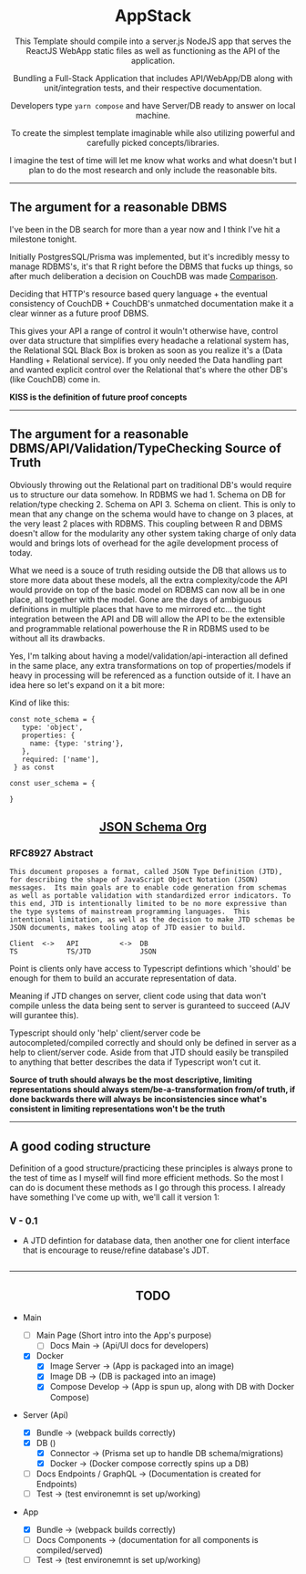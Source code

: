 <div style="text-align:center">

# AppStack

This Template should compile into a server.js NodeJS app that serves the ReactJS WebApp static files as well as functioning as the API of the application.

Bundling a Full-Stack Application that includes API/WebApp/DB along with unit/integration tests, and their respective documentation.

Developers type `yarn compose` and have Server/DB ready to answer on local machine.

To create the simplest template imaginable while also utilizing powerful and carefully picked concepts/libraries.

I imagine the test of time will let me know what works and what doesn't but I plan to do the most research and only include the reasonable bits.

</div>

---

## The argument for a reasonable DBMS

I've been in the DB search for more than a year now and I think I've hit a milestone tonight.

Initially PostgresSQL/Prisma was implemented, but it's incredibly messy to manage RDBMS's, it's that R right before the DBMS that fucks up things, so after much deliberation a decision on CouchDB was made [Comparison](https://db-engines.com/en/system/ArangoDB%3BCouchDB%3BCouchbase%3BRethinkDB).

Deciding that HTTP's resource based query language + the eventual consistency of CouchDB + CouchDB's unmatched documentation make it a clear winner as a future proof DBMS.

This gives your API a range of control it wouln't otherwise have, control over data structure that simplifies every headache a relational system has, the Relational SQL Black Box is broken as soon as you realize it's a (Data Handling + Relational service). If you only needed the Data handling part and wanted explicit control over the Relational that's where the other DB's (like CouchDB) come in.

**KISS is the definition of future proof concepts**

---

## The argument for a reasonable DBMS/API/Validation/TypeChecking Source of Truth

Obviously throwing out the Relational part on traditional DB's would require us to structure our data somehow. In RDBMS we had 1. Schema on DB for relation/type checking 2. Schema on API 3. Schema on client. This is only to mean that any change on the schema would have to change on 3 places, at the very least 2 places with RDBMS. This coupling between R and DBMS doesn't allow for the modularity any other system taking charge of only data would and brings lots of overhead for the agile development process of today.

What we need is a souce of truth residing outside the DB that allows us to store more data about these models, all the extra complexity/code the API would provide on top of the basic model on RDBMS can now all be in one place, all together with the model. Gone are the days of ambiguous definitions in multiple places that have to me mirrored etc... the tight integration between the API and DB will allow the API to be the extensible and programmable relational powerhouse the R in RDBMS used to be without all its drawbacks.

Yes, I'm talking about having a model/validation/api-interaction all defined in the same place, any extra transformations on top of properties/models if heavy in processing will be referenced as a function outside of it. I have an idea here so let's expand on it a bit more:

Kind of like this:

```
const note_schema = {
   type: 'object',
   properties: {
     name: {type: 'string'},
   },
   required: ['name'],
 } as const

const user_schema = {

}
```

<!-- This schema would follow [RFC8927](https://datatracker.ietf.org/doc/rfc8927/), a simpler explanation here [JSON Type Definition (JTD)](https://ajv.js.org/json-type-definition.html#jtd-schema-forms). -->

<div style="text-align:center">

## [JSON Schema Org](json-schema.org)

</div>

### RFC8927 Abstract

```
This document proposes a format, called JSON Type Definition (JTD), for describing the shape of JavaScript Object Notation (JSON) messages.  Its main goals are to enable code generation from schemas as well as portable validation with standardized error indicators. To this end, JTD is intentionally limited to be no more expressive than the type systems of mainstream programming languages.  This intentional limitation, as well as the decision to make JTD schemas be JSON documents, makes tooling atop of JTD easier to build.
```

<!-- We'd then extend/fine-grain this defintion to include things like Authorization, client/server model exposures, or transformations between those domains. -->
```
Client  <->   API          <->  DB
TS            TS/JTD            JSON
```
Point is clients only have access to Typescript defintions which 'should' be enough for them to build an accurate representation of data.

Meaning if JTD changes on server, client code using that data won't compile unless the data being sent to server is guranteed to succeed (AJV will gurantee this).

Typescript should only 'help' client/server code be autocompleted/compiled correctly and should only be defined in server as a help to client/server code. Aside from that JTD should easily be transpiled to anything that better describes the data if Typescript won't cut it.

**Source of truth should always be the most descriptive, limiting representations should always stem/be-a-transformation from/of truth, if done backwards there will always be inconsistencies since what's consistent in limiting representations won't be the truth**

---

## A good coding structure

Definition of a good structure/practicing these principles is always prone to the test of time as I myself will find more efficient methods. So the most I can do is document these methods as I go through this process. I already have something I've come up with, we'll call it version 1:

### V - 0.1
- A JTD defintion for database data, then another one for client interface that is encourage to reuse/refine database's JDT.
```

```

---

<div style="text-align:center">

## TODO

</div>

- Main

  - [ ] Main Page (Short intro into the App's purpose)
    - [ ] Docs Main -> (Api/UI docs for developers)
  - [x] Docker
    - [x] Image Server -> (App is packaged into an image)
    - [x] Image DB -> (DB is packaged into an image)
    - [x] Compose Develop -> (App is spun up, along with DB with Docker Compose)

- Server (Api)
  - [x] Bundle -> (webpack builds correctly)
  - [x] DB ()
    - [x] Connector -> (Prisma set up to handle DB schema/migrations)
    - [x] Docker -> (Docker compose correctly spins up a DB)
  - [ ] Docs Endpoints / GraphQL -> (Documentation is created for Endpoints)
  - [ ] Test -> (test environemnt is set up/working)
- App
  - [x] Bundle -> (webpack builds correctly)
  - [ ] Docs Components -> (documentation for all components is compiled/served)
  - [ ] Test -> (test environemnt is set up/working)
